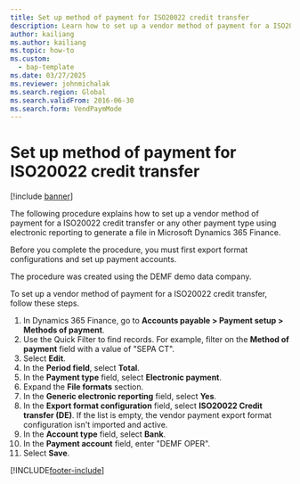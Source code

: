 ```yaml
--- 
title: Set up method of payment for ISO20022 credit transfer
description: Learn how to set up a vendor method of payment for a ISO20022 credit transfer or any other payment type using electronic reporting to generate a file in Microsoft Dynamics 365 Finance.
author: kailiang
ms.author: kailiang
ms.topic: how-to
ms.custom: 
  - bap-template
ms.date: 03/27/2025
ms.reviewer: johnmichalak    
ms.search.region: Global
ms.search.validFrom: 2016-06-30
ms.search.form: VendPaymMode
---
```


# Set up method of payment for ISO20022 credit transfer

[!include [banner](../../includes/banner.md)]

The following procedure explains how to set up a vendor method of payment for a ISO20022 credit transfer or any other payment type using electronic reporting to generate a file in Microsoft Dynamics 365 Finance.

Before you complete the procedure, you must first export format configurations and set up payment accounts.

The procedure was created using the DEMF demo data company.

To set up a vendor method of payment for a ISO20022 credit transfer, follow these steps.

1. In Dynamics 365 Finance, go to **Accounts payable \> Payment setup \> Methods of payment**.
1. Use the Quick Filter to find records. For example, filter on the **Method of payment** field with a value of "SEPA CT".
1. Select **Edit**.
1. In the **Period field**, select **Total**.
1. In the **Payment type** field, select **Electronic payment**.
1. Expand the **File formats** section.
1. In the **Generic electronic reporting** field, select **Yes**.
1. In the **Export format configuration** field, select **ISO20022 Credit transfer (DE)**. If the list is empty, the vendor payment export format configuration isn't imported and active.  
9. In the **Account type** field, select **Bank**.
1. In the **Payment account** field, enter "DEMF OPER".
1. Select **Save**.



[!INCLUDE[footer-include](../../../includes/footer-banner.md)]
